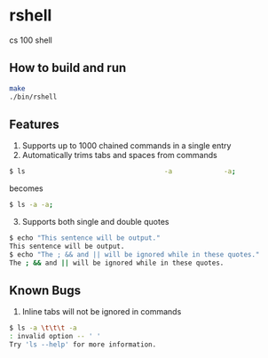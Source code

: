 # rshell
cs 100 shell

## How to build and run
```bash
make
./bin/rshell
```

## Features
1. Supports up to 1000 chained commands in a single entry
2. Automatically trims tabs and spaces from commands
```bash
$ ls                                   -a             -a;
```
becomes
```bash
$ ls -a -a;
```
3. Supports both single and double quotes
```bash
$ echo "This sentence will be output."
This sentence will be output.
$ echo "The ; && and || will be ignored while in these quotes."
The ; && and || will be ignored while in these quotes.
```

## Known Bugs
1. Inline tabs will not be ignored in commands
```bash
$ ls -a \t\t\t -a
: invalid option -- ' '
Try 'ls --help' for more information.
```
